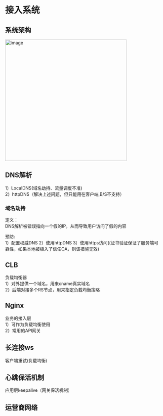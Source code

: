 # 接入系统

## 系统架构
<img width="393" alt="image" src="https://github.com/user-attachments/assets/da634751-fa44-4e15-88aa-7f07063cf195">

## DNS解析
1）LocalDNS(域名劫持、流量调度不准)  
2）httpDNS（解决上述问题，但只能用在客户端,B/S不支持）  

### 域名劫持
定义：  
DNS解析被错误指向一个假的IP，从而导致用户访问了假的内容  

预防:  
1）配置权威DNS
2）使用httpDNS
3）使用https访问((证书验证保证了服务端可靠性，如果本地被植入了信任CA，则该措施无效)  



## CLB
负载均衡器  
1）对外提供一个域名，用来cname真实域名  
2）后端对接多个RS节点，用来指定负载均衡策略  


## Nginx
业务的接入层  
1）可作为负载均衡使用  
2）常用的API网关  

## 长连接ws
客户端重试(负载均衡)  

## 心跳保活机制
应用层keepalive（网关保活机制）  

## 运营商网络

